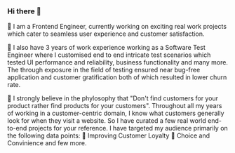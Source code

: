 ### Hi there 👋

📌 I am a Frontend Engineer, currently working on exciting real work projects which cater to seamless user experience and customer satisfaction.

📌 I also have 3 years of work experience working as a Software Test Engineer where I customised end to end intricate test scenarios which tested UI performance and reliability, business functionality and many more. The through exposure in the field of testing ensured near bug-free application and customer gratification both of which resulted in lower churn rate.

📌 I strongly believe in the phylosophy that "Don't find customers for your product rather find products for your customers". Throughout all my years of working in a customer-centric domain, I know what customers generally look for when they visit a website. So I have curated a few real world end-to-end projects for your reference. I have targeted my audience primarily on the following data points:
    📍 Improving Customer Loyalty
    📍 Choice and Convinience
     and few more.
    
<!--
**gautoma/gautoma** is a ✨ _special_ ✨ repository because its `README.md` (this file) appears on your GitHub profile.

Here are some ideas to get you started:

- 🔭 I’m currently working on ...
- 🌱 I’m currently learning ...
- 👯 I’m looking to collaborate on ...
- 🤔 I’m looking for help with ...
- 💬 Ask me about ...
- 📫 How to reach me: ...
- 😄 Pronouns: ...
- ⚡ Fun fact: ...
-->
